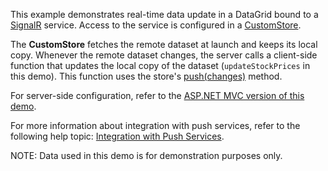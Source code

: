 This example demonstrates real-time data update in a DataGrid bound to a <a href="https://docs.microsoft.com/en-us/aspnet/core/signalr/introduction" target="_blank">SignalR</a> service. Access to the service is configured in a [CustomStore](/Documentation/ApiReference/Data_Layer/CustomStore/).
 
The **CustomStore** fetches the remote dataset at launch and keeps its local copy. Whenever the remote dataset changes, the server calls a client-side function that updates the local copy of the dataset (`updateStockPrices` in this demo). This function uses the store's [push(changes)](/Documentation/ApiReference/Data_Layer/CustomStore/Methods/#pushchanges) method.

For server-side configuration, refer to the [ASP.NET MVC version of this demo](/Demos/WidgetsGallery/Demo/DataGrid/SignalRService/Mvc/Light/).

For more information about integration with push services, refer to the following help topic: [Integration with Push Services](/Documentation/Guide/Data_Binding/Data_Layer/#Data_Modification/Integration_with_Push_Services).
 
NOTE: Data used in this demo is for demonstration purposes only.